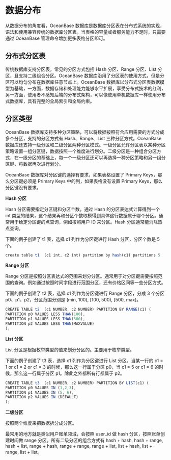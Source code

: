 数据分布
====

从数据分布的角度看，OceanBase 数据库是数据库分区表在分布式系统的实现，语法和使用兼容传统的数据库分区表。当表格的容量或者服务能力不足时，只需要通过 OceanBase 管理命令增加更多表格分区即可。

分布式分区表 
---------------

传统数据库支持分区表，常见的分区方式包括 Hash 分区、Range 分区、List 分区，且支持二级组合分区。OceanBase 数据库沿用了分区表的使用方式，但是分区可以均匀分布在数据库任意节点上。OceanBase 数据库以分布式分区表数据模型为基础，一方面，数据存储和处理能力能够水平扩展，享受分布式技术的红利，另一方面，使用者不感知后端的分布式架构，可以像使用单机数据库一样使用分布式数据库，具有完整的全局索引和全局约束。

分区类型 
-------------

OceanBase 数据库支持多种分区策略，可以将数据按照符合应用需要的方式分成多个分区，支持的分区方式有 Hash、Range、List 三种分区方式。OceanBase 数据库还支持一级分区和二级分区两种分区模式。一级分区允许分区表以某种分区策略设置一组分区键，数据按照一个维度进行划分。二级分区是一种组合分区方式，在一级分区的基础上，每一个一级分区还可以再选择一种分区策略和另一组分区键，将数据再次进行划分。

OceanBase 数据库对分区键的选择有要求，如果表格设置了 Primary Keys，那么分区键必须是 Primary Keys 中的列，如果表格没有设置 Primary Keys，那么分区键没有要求。

**Hash 分区**

Hash 分区需要指定分区键和分区个数。通过 Hash 的分区表达式计算得到一个 int 类型的结果，这个结果再和分区个数取模得到具体这行数据属于哪个分区。通常用于给定分区键的点查询，例如按照用户 ID 来分区。Hash 分区通常能消除热点查询。

下面的例子创建了 t1 表，选择 c1 列作为分区键进行 Hash 分区，分区个数是 5 个。

```javascript
create table t1  (c1 int, c2 int) partition by hash(c1) partitions 5
```

**Range 分区**

Range 分区是按照分区表达式的范围来划分分区。通常用于对分区键需要按照范围的查询。例如通过按照时间字段进行范围分区，还有价格区间等一些分区方式。

下面的例子创建了 t2 表，选择 c1 列作为分区键进行 Range 分区，分成 3 个分区 p0、p1、p2，分区范围分别是 (min, 100), \[100, 500), \[500, max)。

```javascript
CREATE TABLE t2  (c1 NUMBER, c2 NUMBER) PARTITION BY RANGE(c1) (
PARTITION p0 VALUES LESS THAN(100), 
PARTITION p1 VALUES LESS THAN(500), 
PARTITION p2 VALUES LESS THAN(MAXVALUE)
);
```

**List 分区**

List 分区是根据枚举类型的值来划分分区的。主要用于枚举类型。

下面的例子创建了 t3 表，选择 c1 列作为分区键进行 List 分区，当某一行的 c1 = 1 or c1 = 2 or c1 = 3 的时候，那么这一行属于分区 p0，当 c1 = 5 or c1 = 6 的时候，那么这一行属于分区 p1。除此之外都所有行都属于 p2。

```javascript
CREATE TABLE t3  (c1 NUMBER, c2 NUMBER) PARTITION BY LIST(c1) (
PARTITION p0 VALUES IN (1,2,3), 
PARTITION p1 VALUES IN (5, 6), 
PARTITION p2 VALUES IN (DEFAULT)
);
```

**二级分区**

按照两个维度来把数据拆分成分区。

最常用的地方就是类似用户账单领域，会按照 user_id 做 hash 分区，按照账单创建时间做 range 分区。所有二级分区的组合方式有 hash + hash, hash + range, hash + list, range + hash, range + range, range + list, list + hash, list + range, list + list。


